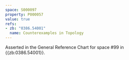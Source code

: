 ```yaml
---
space: S000097
property: P000057
value: true
refs:
- zb: "0386.54001"
  name: Counterexamples in Topology
---
```


Asserted in the General Reference Chart for space #99 in
{{zb:0386.54001}}.
